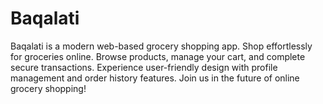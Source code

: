 # Baqalati
Baqalati is a modern web-based grocery shopping app. Shop effortlessly for groceries online. Browse products, manage your cart, and complete secure transactions. Experience user-friendly design with profile management and order history features. Join us in the future of online grocery shopping!
